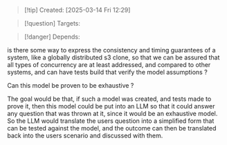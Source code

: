 
>[!tip] Created: [2025-03-14 Fri 12:29]

>[!question] Targets: 

>[!danger] Depends: 

is there some way to express the consistency and timing guarantees of a system, like a globally distributed s3 clone, so that we can be assured that all types of concurrency are at least addressed, and compared to other systems, and can have tests build that verify the model assumptions ?

Can this model be proven to be exhaustive ?

The goal would be that, if such a model was created, and tests made to prove it, then this model could be put into an LLM so that it could answer any question that was thrown at it, since it would be an exhaustive model. So the LLM would translate the users question into a simplified form that can be tested against the model, and the outcome can then be translated back into the users scenario and discussed with them.

